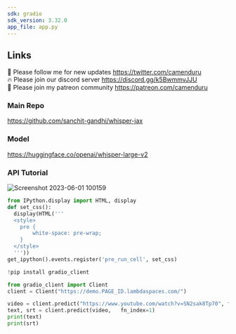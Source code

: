 ```yaml
---
sdk: gradio
sdk_version: 3.32.0
app_file: app.py
---
```


## Links

🐣 Please follow me for new updates https://twitter.com/camenduru <br />
🔥 Please join our discord server https://discord.gg/k5BwmmvJJU <br />
🥳 Please join my patreon community https://patreon.com/camenduru <br />

### Main Repo
https://github.com/sanchit-gandhi/whisper-jax

### Model
https://huggingface.co/openai/whisper-large-v2

### API Tutorial
![Screenshot 2023-06-01 100159](https://github.com/camenduru/whisper-jax-lambda/assets/54370274/7ffba440-6284-424f-908f-ec265e943cf9)

```py
from IPython.display import HTML, display
def set_css():
  display(HTML('''
  <style>
    pre {
        white-space: pre-wrap;
    }
  </style>
  '''))
get_ipython().events.register('pre_run_cell', set_css)

!pip install gradio_client

from gradio_client import Client
client = Client("https://demo.PAGE_ID.lambdaspaces.com/")

video = client.predict("https://www.youtube.com/watch?v=SN2sak8Tp70", fn_index=0)
text, srt = client.predict(video,	fn_index=1)
print(text)
print(srt)
```

